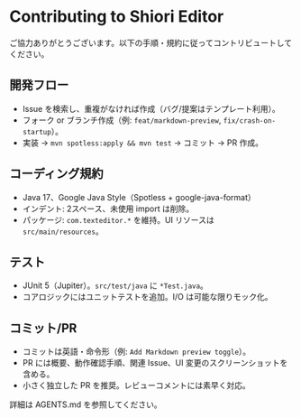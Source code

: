# Contributing to Shiori Editor

ご協力ありがとうございます。以下の手順・規約に従ってコントリビュートしてください。

## 開発フロー
- Issue を検索し、重複がなければ作成（バグ/提案はテンプレート利用）。
- フォーク or ブランチ作成（例: `feat/markdown-preview`, `fix/crash-on-startup`）。
- 実装 → `mvn spotless:apply && mvn test` → コミット → PR 作成。

## コーディング規約
- Java 17、Google Java Style（Spotless + google-java-format）
- インデント: 2スペース、未使用 import は削除。
- パッケージ: `com.texteditor.*` を維持。UI リソースは `src/main/resources`。

## テスト
- JUnit 5（Jupiter）。`src/test/java` に `*Test.java`。
- コアロジックにはユニットテストを追加。I/O は可能な限りモック化。

## コミット/PR
- コミットは英語・命令形（例: `Add Markdown preview toggle`）。
- PR には概要、動作確認手順、関連 Issue、UI 変更のスクリーンショットを含める。
- 小さく独立した PR を推奨。レビューコメントには素早く対応。

詳細は AGENTS.md を参照してください。
